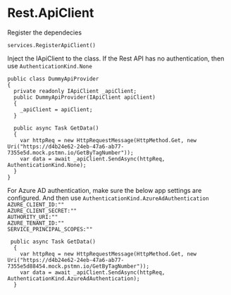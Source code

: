 # Rest.ApiClient

Register the dependecies

`services.RegisterApiClient()`

Inject the IApiClient to the class. 
If the Rest API has no authentication, then use `AuthenticationKind.None`
       
    public class DummyApiProvider 
    {
      private readonly IApiClient _apiClient;
      public DummyApiProvider(IApiClient apiClient)
      {
        _apiClient = apiClient;
      }

      public async Task GetData()
      {
        var httpReq = new HttpRequestMessage(HttpMethod.Get, new Uri("https://d4b24e62-24eb-47a6-ab77-7355e5d.mock.pstmn.io/GetByTagNumber"));
        var data = await _apiClient.SendAsync(httpReq, AuthenticationKind.None);
      }
    }

For Azure AD authentication, make sure the below app settings are configured. And then use `AuthenticationKind.AzureAdAuthentication`  
`AZURE_CLIENT_ID:""`       
`AZURE_CLIENT_SECRET:""`    
`AUTHORITY_URI:""`    
`AZURE_TENANT_ID:""`   
`SERVICE_PRINCIPAL_SCOPES:""`   

     public async Task GetData()
      {
        var httpReq = new HttpRequestMessage(HttpMethod.Get, new Uri("https://d4b24e62-24eb-47a6-ab77-7355e5d88454.mock.pstmn.io/GetByTagNumber"));
        var data = await _apiClient.SendAsync(httpReq, AuthenticationKind.AzureAdAuthentication);
      }
         

